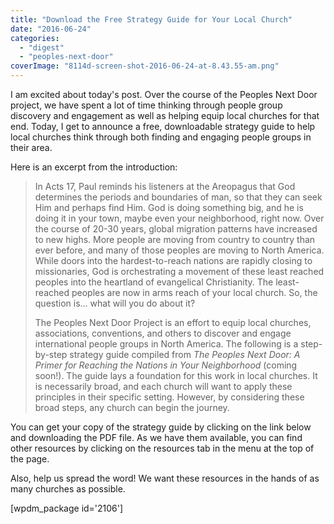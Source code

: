 ```yaml
---
title: "Download the Free Strategy Guide for Your Local Church"
date: "2016-06-24"
categories: 
  - "digest"
  - "peoples-next-door"
coverImage: "8114d-screen-shot-2016-06-24-at-8.43.55-am.png"
---
```


I am excited about today's post. Over the course of the Peoples Next Door project, we have spent a lot of time thinking through people group discovery and engagement as well as helping equip local churches for that end. Today, I get to announce a free, downloadable strategy guide to help local churches think through both finding and engaging people groups in their area.

Here is an excerpt from the introduction:

> In Acts 17, Paul reminds his listeners at the Areopagus that God determines the periods and boundaries of man, so that they can seek Him and perhaps find Him. God is doing something big, and he is doing it in your town, maybe even your neighborhood, right now. Over the course of 20-30 years, global migration patterns have increased to new highs. More people are moving from country to country than ever before, and many of those peoples are moving to North America. While doors into the hardest-to-reach nations are rapidly closing to missionaries, God is orchestrating a movement of these least reached peoples into the heartland of evangelical Christianity. The least-reached peoples are now in arms reach of your local church. So, the question is... what will you do about it?
> 
> The Peoples Next Door Project is an effort to equip local churches, associations, conventions, and others to discover and engage international people groups in North America. The following is a step-by-step strategy guide compiled from _The Peoples Next Door: A Primer for Reaching the Nations in Your Neighborhood_ (coming soon!). The guide lays a foundation for this work in local churches. It is necessarily broad, and each church will want to apply these principles in their specific setting. However, by considering these broad steps, any church can begin the journey.

You can get your copy of the strategy guide by clicking on the link below and downloading the PDF file. As we have them available, you can find other resources by clicking on the resources tab in the menu at the top of the page.

Also, help us spread the word! We want these resources in the hands of as many churches as possible.

\[wpdm\_package id='2106'\]
